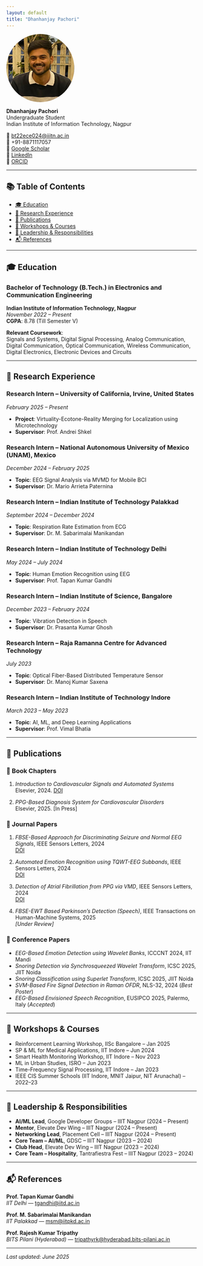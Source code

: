 ```yaml
---
layout: default
title: "Dhanhanjay Pachori"
---
```


<!-- Sidebar Profile Section -->
<img src="image.jpeg" width="180" style="border-radius: 50%; display: block; margin-bottom: 15px;">

**Dhanhanjay Pachori**  
Undergraduate Student  
Indian Institute of Information Technology, Nagpur  

📧 [bt22ece024@iiitn.ac.in](mailto:bt22ece024@iiitn.ac.in)  
📱 +91-8871117057  
🔗 [Google Scholar](https://scholar.google.com/citations?user=MUerymUAAAAJ&hl=en&oi=ao)  
🔗 [LinkedIn](https://linkedin.com/in/dhanhanjay-pachori/)  
🔗 [ORCID](https://orcid.org/0009-0004-9748-604X)

---

## 📚 Table of Contents

- [🎓 Education](#education)
- [💼 Research Experience](#research-experience)
- [📄 Publications](#publications)
- [🧠 Workshops & Courses](#workshops--courses)
- [🏅 Leadership & Responsibilities](#leadership--responsibilities)
- [📬 References](#references)

---

## 🎓 Education

### Bachelor of Technology (B.Tech.) in Electronics and Communication Engineering  
**Indian Institute of Information Technology, Nagpur**  
_November 2022 – Present_  
**CGPA**: 8.78 (Till Semester V)

**Relevant Coursework**:  
Signals and Systems, Digital Signal Processing, Analog Communication, Digital Communication, Optical Communication, Wireless Communication, Digital Electronics, Electronic Devices and Circuits

---

## 💼 Research Experience

### Research Intern – University of California, Irvine, United States  
_February 2025 – Present_  
- **Project**: Virtuality-Ecotone-Reality Merging for Localization using Microtechnology  
- **Supervisor**: Prof. Andrei Shkel

### Research Intern – National Autonomous University of Mexico (UNAM), Mexico  
_December 2024 – February 2025_  
- **Topic**: EEG Signal Analysis via MVMD for Mobile BCI  
- **Supervisor**: Dr. Mario Arrieta Paternina

### Research Intern – Indian Institute of Technology Palakkad  
_September 2024 – December 2024_  
- **Topic**: Respiration Rate Estimation from ECG  
- **Supervisor**: Dr. M. Sabarimalai Manikandan

### Research Intern – Indian Institute of Technology Delhi  
_May 2024 – July 2024_  
- **Topic**: Human Emotion Recognition using EEG  
- **Supervisor**: Prof. Tapan Kumar Gandhi

### Research Intern – Indian Institute of Science, Bangalore  
_December 2023 – February 2024_  
- **Topic**: Vibration Detection in Speech  
- **Supervisor**: Dr. Prasanta Kumar Ghosh

### Research Intern – Raja Ramanna Centre for Advanced Technology  
_July 2023_  
- **Topic**: Optical Fiber-Based Distributed Temperature Sensor  
- **Supervisor**: Dr. Manoj Kumar Saxena

### Research Intern – Indian Institute of Technology Indore  
_March 2023 – May 2023_  
- **Topic**: AI, ML, and Deep Learning Applications  
- **Supervisor**: Prof. Vimal Bhatia

---

## 📄 Publications

### 📘 Book Chapters
1. *Introduction to Cardiovascular Signals and Automated Systems*  
   Elsevier, 2024. [DOI](https://doi.org/10.1016/B978-0-44-314141-6.00006-2)

2. *PPG-Based Diagnosis System for Cardiovascular Disorders*  
   Elsevier, 2025. [In Press]

### 📝 Journal Papers
1. *FBSE-Based Approach for Discriminating Seizure and Normal EEG Signals*, IEEE Sensors Letters, 2024  
   [DOI](https://doi.org/10.1109/LSENS.2024.3493253)

2. *Automated Emotion Recognition using TQWT-EEG Subbands*, IEEE Sensors Letters, 2024  
   [DOI](https://doi.org/10.1109/LSENS.2024.3486708)

3. *Detection of Atrial Fibrillation from PPG via VMD*, IEEE Sensors Letters, 2024  
   [DOI](https://doi.org/10.1109/LSENS.2024.3358589)

4. *FBSE-EWT Based Parkinson’s Detection (Speech)*, IEEE Transactions on Human-Machine Systems, 2025  
   _[Under Review]_

### 🎤 Conference Papers
- *EEG-Based Emotion Detection using Wavelet Banks*, ICCCNT 2024, IIT Mandi  
- *Snoring Detection via Synchrosqueezed Wavelet Transform*, ICSC 2025, JIIT Noida  
- *Snoring Classification using Superlet Transform*, ICSC 2025, JIIT Noida  
- *SVM-Based Fire Signal Detection in Raman OFDR*, NLS-32, 2024 (_Best Poster_)  
- *EEG-Based Envisioned Speech Recognition*, EUSIPCO 2025, Palermo, Italy (_Accepted_)

---

## 🧠 Workshops & Courses

- Reinforcement Learning Workshop, IISc Bangalore – Jan 2025  
- SP & ML for Medical Applications, IIT Indore – Jun 2024  
- Smart Health Monitoring Workshop, IIT Indore – Nov 2023  
- ML in Urban Studies, ISRO – Jun 2023  
- Time-Frequency Signal Processing, IIT Indore – Jan 2023  
- IEEE CIS Summer Schools (IIT Indore, MNIT Jaipur, NIT Arunachal) – 2022–23

---

## 🏅 Leadership & Responsibilities

- **AI/ML Lead**, Google Developer Groups – IIIT Nagpur (2024 – Present)  
- **Mentor**, Elevate Dev Wing – IIIT Nagpur (2024 – Present)  
- **Networking Lead**, Placement Cell – IIIT Nagpur (2024 – Present)  
- **Core Team – AI/ML**, GDSC – IIIT Nagpur (2023 – 2024)  
- **Club Head**, Elevate Dev Wing – IIIT Nagpur (2023 – 2024)  
- **Core Team – Hospitality**, Tantrafiestra Fest – IIIT Nagpur (2023 – 2024)

---

## 📬 References

**Prof. Tapan Kumar Gandhi**  
_IIT Delhi_ — tgandhi@iitd.ac.in

**Prof. M. Sabarimalai Manikandan**  
_IIT Palakkad_ — msm@iitpkd.ac.in

**Prof. Rajesh Kumar Tripathy**  
_BITS Pilani (Hyderabad)_ — tripathyrk@hyderabad.bits-pilani.ac.in

---

_Last updated: June 2025_

